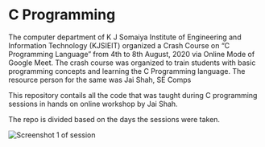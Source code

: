 # C Programming

<p>The computer department of K J Somaiya Institute of Engineering and Information Technology (KJSIEIT) organized a Crash Course on “C Programming Language” from 4th to 8th August, 2020 via Online Mode of Google Meet. The crash course was organized to train students with basic programming concepts and learning the C Programming language. The resource person for the same was Jai Shah, SE Comps</p>

<p>This repository contails all the code that was taught during C programming sessions in hands on online workshop by Jai Shah.</p>
<p>The repo is divided based on the days the sessions were taken.</p>

![Screenshot 1 of session](https://github.com/jai-cs/Cprogramming/blob/master/Screenshot1.jpg?raw=true)
